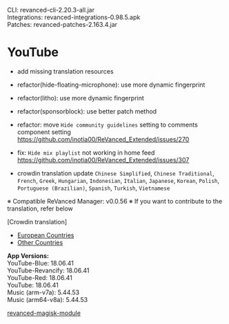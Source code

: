 CLI: revanced-cli-2.20.3-all.jar  
Integrations: revanced-integrations-0.98.5.apk  
Patches: revanced-patches-2.163.4.jar  

YouTube
==
- add missing translation resources
- refactor(hide-floating-microphone): use more dynamic fingerprint
- refactor(litho): use more dynamic fingerprint
- refactor(sponsorblock): use better patch method
- refactor: move `Hide community guidelines` setting to comments component setting https://github.com/inotia00/ReVanced_Extended/issues/270
- fix: `Hide mix playlist` not working in home feed https://github.com/inotia00/ReVanced_Extended/issues/307

- crowdin translation update
`Chinese Simplified`, `Chinese Traditional`, `French`, `Greek`, `Hungarian`, `Indonesian`, `Italian`, `Japanese`, `Korean`, `Polish`, `Portuguese (Brazilian)`, `Spanish`, `Turkish`, `Vietnamese`

※ Compatible ReVanced Manager: v0.0.56
※ If you want to contribute to the translation, refer below

[Crowdin translation]
- [European Countries](https://crowdin.com/project/revancedextendedeu)
- [Other Countries](https://crowdin.com/project/revancedextended)
  
**App Versions:**  
YouTube-Blue: 18.06.41  
YouTube-Revancify: 18.06.41  
YouTube-Red: 18.06.41  
YouTube: 18.06.41  
Music (arm-v7a): 5.44.53  
Music (arm64-v8a): 5.44.53  

[revanced-magisk-module](https://github.com/nikhilbadyal/revanced-magisk-module)  
